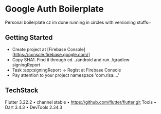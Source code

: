 # Google Auth Boilerplate

Personal boilerplate cz im done running in circles with versioning stuffs~

## Getting Started 

- Create project at [Firebase Console][https://console.firebase.google.com/]
- Copy SHA1. Find it through cd ../android and run ./gradlew signingReport
- Task :app:signingReport -> Regist at Firebase Console
- Pay attention to your project namespace 'com.risa....'

## TechStack
Flutter 3.22.2 • channel stable • https://github.com/flutter/flutter.git
Tools • Dart 3.4.3 • DevTools 2.34.3
 